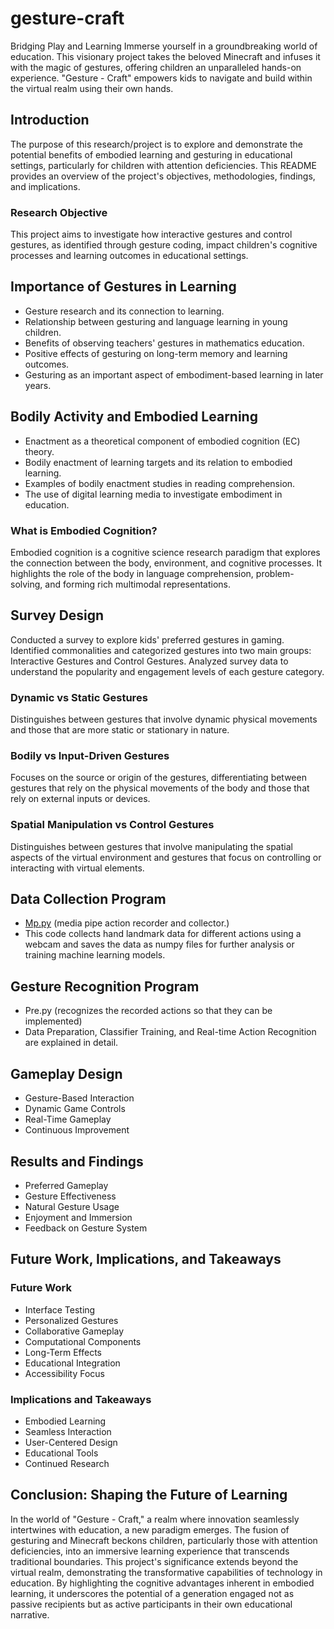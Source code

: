 # gesture-craft
Bridging Play and Learning ‍Immerse yourself in a groundbreaking world of education. This visionary project takes the beloved Minecraft and infuses it with the magic of gestures, offering children an unparalleled hands-on experience. "Gesture - Craft" empowers kids to navigate and build within the virtual realm using their own hands.

## Introduction

The purpose of this research/project is to explore and demonstrate the potential benefits of embodied learning and gesturing in educational settings, particularly for children with attention deficiencies. This README provides an overview of the project's objectives, methodologies, findings, and implications.

### Research Objective

This project aims to investigate how interactive gestures and control gestures, as identified through gesture coding, impact children's cognitive processes and learning outcomes in educational settings. 

## Importance of Gestures in Learning

- Gesture research and its connection to learning.
- Relationship between gesturing and language learning in young children.
- Benefits of observing teachers' gestures in mathematics education.
- Positive effects of gesturing on long-term memory and learning outcomes.
- Gesturing as an important aspect of embodiment-based learning in later years.

## Bodily Activity and Embodied Learning

- Enactment as a theoretical component of embodied cognition (EC) theory.
- Bodily enactment of learning targets and its relation to embodied learning.
- Examples of bodily enactment studies in reading comprehension.
- The use of digital learning media to investigate embodiment in education.

### What is Embodied Cognition?

Embodied cognition is a cognitive science research paradigm that explores the connection between the body, environment, and cognitive processes. It highlights the role of the body in language comprehension, problem-solving, and forming rich multimodal representations.

## Survey Design

Conducted a survey to explore kids' preferred gestures in gaming. Identified commonalities and categorized gestures into two main groups: Interactive Gestures and Control Gestures. Analyzed survey data to understand the popularity and engagement levels of each gesture category.

### Dynamic vs Static Gestures

Distinguishes between gestures that involve dynamic physical movements and those that are more static or stationary in nature.

### Bodily vs Input-Driven Gestures

Focuses on the source or origin of the gestures, differentiating between gestures that rely on the physical movements of the body and those that rely on external inputs or devices.

### Spatial Manipulation vs Control Gestures

Distinguishes between gestures that involve manipulating the spatial aspects of the virtual environment and gestures that focus on controlling or interacting with virtual elements.

## Data Collection Program

- [Mp.py](mp.py) (media pipe action recorder and collector.)
- This code collects hand landmark data for different actions using a webcam and saves the data as numpy files for further analysis or training machine learning models.

## Gesture Recognition Program

- Pre.py (recognizes the recorded actions so that they can be implemented)
- Data Preparation, Classifier Training, and Real-time Action Recognition are explained in detail.

## Gameplay Design

- Gesture-Based Interaction
- Dynamic Game Controls
- Real-Time Gameplay
- Continuous Improvement

## Results and Findings

- Preferred Gameplay
- Gesture Effectiveness
- Natural Gesture Usage
- Enjoyment and Immersion
- Feedback on Gesture System

## Future Work, Implications, and Takeaways

### Future Work

- Interface Testing
- Personalized Gestures
- Collaborative Gameplay
- Computational Components
- Long-Term Effects
- Educational Integration
- Accessibility Focus

### Implications and Takeaways

- Embodied Learning
- Seamless Interaction
- User-Centered Design
- Educational Tools
- Continued Research

## Conclusion: Shaping the Future of Learning

In the world of "Gesture - Craft," a realm where innovation seamlessly intertwines with education, a new paradigm emerges. The fusion of gesturing and Minecraft beckons children, particularly those with attention deficiencies, into an immersive learning experience that transcends traditional boundaries. This project's significance extends beyond the virtual realm, demonstrating the transformative capabilities of technology in education. By highlighting the cognitive advantages inherent in embodied learning, it underscores the potential of a generation engaged not as passive recipients but as active participants in their own educational narrative.

